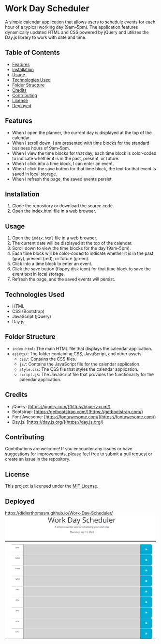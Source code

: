 # Work Day Scheduler

A simple calendar application that allows users to schedule events for each hour of a typical working day (9am–5pm). The application features dynamically updated HTML and CSS powered by jQuery and utilizes the Day.js library to work with date and time.

## Table of Contents

- [Features](#features)
- [Installation](#installation)
- [Usage](#usage)
- [Technologies Used](#Technologies-Used)
- [Folder Structure](#folder-structure)
- [Credits](#credits)
- [Contributing](#contributing)
- [License](#license)
- [Deployed](#deployed)

## Features

- When I open the planner, the current day is displayed at the top of the calendar.
- When I scroll down, I am presented with time blocks for the standard business hours of 9am–5pm.
- When I view the time blocks for that day, each time block is color-coded to indicate whether it is in the past, present, or future.
- When I click into a time block, I can enter an event.
- When I click the save button for that time block, the text for that event is saved in local storage.
- When I refresh the page, the saved events persist.

## Installation

1. Clone the repository or download the source code.
2. Open the index.html file in a web browser.

## Usage

1. Open the `index.html` file in a web browser.
2. The current date will be displayed at the top of the calendar.
3. Scroll down to view the time blocks for the day (9am–5pm).
4. Each time block will be color-coded to indicate whether it is in the past (gray), present (red), or future (green).
5. Click into a time block to enter an event.
6. Click the save button (floppy disk icon) for that time block to save the event text in local storage.
7. Refresh the page, and the saved events will persist.

## Technologies Used

- HTML
- CSS (Bootstrap)
- JavaScript (jQuery)
- Day.js

## Folder Structure

- `index.html`: The main HTML file that displays the calendar application.
- `assets/`: The folder containing CSS, JavaScript, and other assets.
    - `css/`: Contains the CSS files.
    - `js/`: Contains the JavaScript file for the calendar application.
    - `style.css`: The CSS file that styles the calendar application.
    - `script.js`: The JavaScript file that provides the functionality for the calendar application.

## Credits

- jQuery: [https://jquery.com/](https://jquery.com/)
- Bootstrap: [https://getbootstrap.com/](https://getbootstrap.com/)
- Font Awesome: [https://fontawesome.com/](https://fontawesome.com/)
- Day.js: [https://day.js.org/](https://day.js.org/)

## Contributing

Contributions are welcome! If you encounter any issues or have suggestions for improvements,
please feel free to submit a pull request or create an issue in the repository.

## License

This project is licensed under the [MIT License](LICENSE).

## Deployed
<https://didierthomasm.github.io/Work-Day-Scheduler/>
<br>
<img src="./assets/img/ScreenshotWorkDayScheduler.png" width="500px">